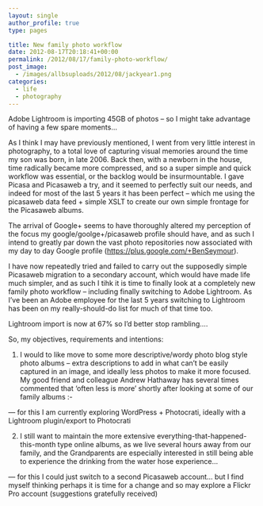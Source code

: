```yaml
---
layout: single
author_profile: true
type: pages

title: New family photo workflow
date: 2012-08-17T20:18:41+00:00
permalink: /2012/08/17/family-photo-workflow/
post_image:
  - /images/allbsuploads/2012/08/jackyear1.png
categories:
  - life
  - photography
---
```

Adobe Lightroom is importing 45GB of photos &#8211; so I might take advantage of having a few spare moments&#8230;

As I think I may have previously mentioned, I went from very little interest in photography, to a total love of capturing visual memories around the time my son was born, in late 2006. Back then, with a newborn in the house, time radically became more compressed, and so a super simple and quick workflow was essential, or the backlog would be insurmountable. I gave Picasa and Picasaweb a try, and it seemed to perfectly suit our needs, and indeed for most of the last 5 years it has been perfect &#8211; which me using the picasaweb data feed + simple XSLT to create our own simple frontage for the Picasaweb albums.

The arrival of Google+ seems to have thoroughly altered my perception of the focus my google/goolge+/picasaweb profile should have, and as such I intend to greatly par down the vast photo repositories now associated with my day to day Google profile (<https://plus.google.com/+BenSeymour>).

I have now repeatedly tried and failed to carry out the supposedly simple Picasaweb migration to a secondary account, which would have made life much simpler, and as such I tihk it is time to finally look at a completely new family photo workflow &#8211; including finally switching to Adobe Lightroom. As I&#8217;ve been an Adobe employee for the last 5 years switching to Lightroom has been on my really-should-do list for much of that time too.

Lightroom import is now at 67% so I&#8217;d better stop rambling&#8230;.

So, my objectives, requirements and intentions:

1) I would to like move to some more descriptive/wordy photo blog style photo albums &#8211; extra descriptions to add in what can&#8217;t be easily captured in an image, and ideally less photos to make it more focused. My good friend and colleague Andrew Hathaway has several times commented that &#8216;often less is more&#8217; shortly after looking at some of our family albums <img src="http://allbs.co.uk/wp-includes/images/smilies/simple-smile.png" alt=":-)" class="wp-smiley" style="height: 1em; max-height: 1em;" />

&#8212; for this I am currently exploring WordPress + Photocrati, ideally with a Lightroom plugin/export to Photocrati

2) I still want to maintain the more extensive everything-that-happened-this-month type online albums, as we live several hours away from our family, and the Grandparents are especially interested in still being able to experience the drinking from the water hose experience&#8230;

&#8212; for this I could just switch to a second Picasaweb account&#8230; but I find myself thinking perhaps it is time for a change and so may explore a Flickr Pro account (suggestions gratefully received)

&nbsp;
